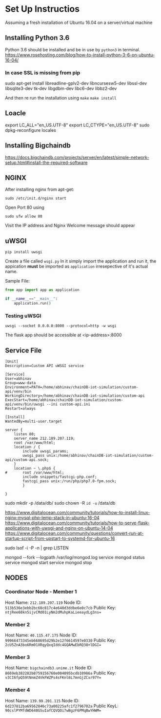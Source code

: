 # Set Up Instructios

Assuming a fresh installation of Ubuntu 16.04 on a server/virtual machine

## Installing Python 3.6
Python 3.6 should be installed and be in use by `python3` in terminal.
https://www.rosehosting.com/blog/how-to-install-python-3-6-on-ubuntu-16-04/


### In case SSL is missing from pip

sudo apt-get install libreadline-gplv2-dev libncursesw5-dev libssl-dev libsqlite3-dev tk-dev libgdbm-dev libc6-dev libbz2-dev

And then re run the installation using 
`make`
`make install`

## Loacle
export LC_ALL="en_US.UTF-8"
export LC_CTYPE="en_US.UTF-8"
sudo dpkg-reconfigure locales

## Installing Bigchaindb
https://docs.bigchaindb.com/projects/server/en/latest/simple-network-setup.html#install-the-required-software


## NGINX 
After installing nginx from apt-get:

`sudo /etc/init.d/nginx start`

Open Port 80 using 

`sudo ufw allow 80`

Visit the IP address and Nginx Welcome message should appear

## uWSGI

`pip install uwsgi`

Create a file called `wsgi.py`
In it simply import the application and run it, the appication **must** be imported as `application` irresepective of it's actual name.

Sample File:

```python
from app import app as application

if __name__=="__main__":
	application.run()
```

### Testing uWSGI

```
uwsgi --socket 0.0.0.0:8000 --protocol=http -w wsgi
```

The flask app should be accessible at \<ip-address\>:8000




## Service File 

```
[Unit]
Description=Custom API uWSGI service

[Service]
User=abhinav
Group=www-data
Environment=PATH=/home/abhinav/chainDB-iot-simulation/custom-api/venv/bin
WorkingDirectory=/home/abhinav/chainDB-iot-simulation/custom-api
ExecStart=/home/abhinav/chainDB-iot-simulation/custom-api/venv/bin/uwsgi --ini custom-api.ini
Restart=always

[Install]
WantedBy=multi-user.target
```



```
server {
    listen 80;
    server_name 212.189.207.119;
    root /var/www/html;
    location / {
        include uwsgi_params;
        uwsgi_pass unix:/home/abhinav/chainDB-iot-simulation/custom-api/custom-api.sock;
    }
    location ~ \.php$ {
#       root /var/www/html;
        include snippets/fastcgi-php.conf;
        fastcgi_pass unix:/run/php/php7.0-fpm.sock;
        }

}

```


sudo mkdir -p /data/db/
sudo chown -R `id -u` /data/db


https://www.digitalocean.com/community/tutorials/how-to-install-linux-nginx-mysql-php-lemp-stack-in-ubuntu-16-04
https://www.digitalocean.com/community/tutorials/how-to-serve-flask-applications-with-uwsgi-and-nginx-on-ubuntu-14-04
https://www.digitalocean.com/community/questions/convert-run-at-startup-script-from-upstart-to-systemd-for-ubuntu-16

sudo lsof -i -P -n | grep LISTEN





mongod --fork --logpath /var/log/mongod.log
service mongod status
service mongod start
service mongod stop


## NODES

### Coordinator Node - Member 1
Host Name: `212.189.207.119`
Node ID: `513b536e3ebb2bc60c817c4e640d3ddbe6e0c7cb`
Public Key: `ntjRee68kn5ijvCMd01LyNm2dMuhpKaLieeaydLg3ns=`

### Member 2
Host Name: `40.115.47.175`
Node ID: `99966473345eb668695d29b2e12f6614597e0330`
Public Key: `2cU5ZnA3bo6Rm01XRqyQxqIddc4GQAMwEbRQ38+lDGI=`

### Member 3
Host Name: `bigchaindb3.unime.it`
Node ID: `8669eb382282b8759156760e004095bcdb10986a`
Public Key: `v3CI6fpQ59tNnmZ4VkFWZPs4sFKnl6L7mnGjZCxr97Y=`

### Member 4
Host Name: `139.99.201.115`
Node ID: `6d237812ba69562846c73a00225afc1f2796702a`
Public KeyL: `90cslPYMfdWD640GSuIafCQVQOi7wBgzF6PMqBwYHWM=`

